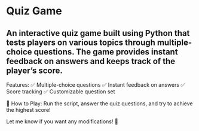 # Quiz Game

## An interactive quiz game built using Python that tests players on various topics through multiple-choice questions. The game provides instant feedback on answers and keeps track of the player’s score.

Features:
✅ Multiple-choice questions
✅ Instant feedback on answers
✅ Score tracking
✅ Customizable question set

🔗 How to Play: Run the script, answer the quiz questions, and try to achieve the highest score!

Let me know if you want any modifications! 🚀
